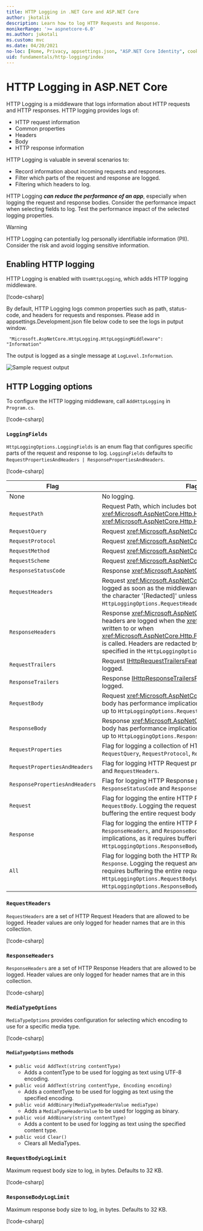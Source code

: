 ```yaml
---
title: HTTP Logging in .NET Core and ASP.NET Core
author: jkotalik
description: Learn how to log HTTP Requests and Response.
monikerRange: '>= aspnetcore-6.0'
ms.author: jukotali
ms.custom: mvc
ms.date: 04/20/2021
no-loc: [Home, Privacy, appsettings.json, "ASP.NET Core Identity", cookie, Cookie, Blazor, "Blazor Server", "Blazor WebAssembly", "Identity", "Let's Encrypt", Razor, SignalR]
uid: fundamentals/http-logging/index
---
```


# HTTP Logging in ASP.NET Core

HTTP Logging is a middleware that logs information about HTTP requests and HTTP responses. HTTP logging provides logs of:

* HTTP request information
* Common properties
* Headers
* Body
* HTTP response information

HTTP Logging is valuable in several scenarios to:

* Record information about incoming requests and responses.
* Filter which parts of the request and response are logged.
* Filtering which headers to log.

HTTP Logging ***can reduce the performance of an app***, especially when logging the request and response bodies. Consider the performance impact when selecting fields to log. Test the performance impact of the selected logging properties.

> [!WARNING]
> HTTP Logging can potentially log personally identifiable information (PII). Consider the risk and avoid logging sensitive information.

## Enabling HTTP logging

HTTP Logging is enabled with `UseHttpLogging`, which adds HTTP logging middleware.

[!code-csharp[](samples/6.x/Program.cs?name=snippet&highlight=10)]

By default, HTTP Logging logs common properties such as path, status-code, and headers for requests and responses. Please add in appsettings.Development.json file below code to see the logs in putput window.
```
 "Microsoft.AspNetCore.HttpLogging.HttpLoggingMiddleware": "Information"
 ```

The output is logged as a single message at `LogLevel.Information`.

![Sample request output](_static/requestlog.png)

## HTTP Logging options

To configure the HTTP logging middleware, call `AddHttpLogging` in `Program.cs`.

[!code-csharp[](samples/6.x/Program.cs?name=Addservices)]

### `LoggingFields`

`HttpLoggingOptions.LoggingFields` is an enum flag that configures specific parts of the request and response to log. `LoggingFields` defaults to `RequestPropertiesAndHeaders | ResponsePropertiesAndHeaders`.

[!code-csharp[](samples/6.x/Program.cs?name=Addservices&highlight=4)]

| Flag | Flag for logging the HTTP | Value |
| ---- | ----------- | :---: |
| None | No logging. | 0x0 |
| `RequestPath` | Request Path, which includes both the <xref:Microsoft.AspNetCore.Http.HttpRequest.Path> and <xref:Microsoft.AspNetCore.Http.HttpRequest.PathBase>. | 0x1 |
| `RequestQuery` |  Request <xref:Microsoft.AspNetCore.Http.HttpRequest.QueryString>. | 0x2 |
| `RequestProtocol` |  Request <xref:Microsoft.AspNetCore.Http.HttpRequest.Protocol>. | 0x4 |
| `RequestMethod` |  Request <xref:Microsoft.AspNetCore.Http.HttpRequest.Method>. | 0x8 |
| `RequestScheme` |  Request <xref:Microsoft.AspNetCore.Http.HttpRequest.Scheme>. | 0x10 |
| `ResponseStatusCode` |  Response <xref:Microsoft.AspNetCore.Http.HttpResponse.StatusCode>. | 0x20 |
| `RequestHeaders` |  Request <xref:Microsoft.AspNetCore.Http.HttpRequest.Headers>. Request headers are logged as soon as the middleware is invoked. Headers are redacted by default with the character '[Redacted]' unless specified in the `HttpLoggingOptions.RequestHeaders`. | 0x40 |
| `ResponseHeaders` |  Response <xref:Microsoft.AspNetCore.Http.HttpResponse.Headers>. Response headers are logged when the <xref:Microsoft.AspNetCore.Http.HttpResponse.Body> is written to or when <xref:Microsoft.AspNetCore.Http.Features.IHttpResponseBodyFeature.StartAsync%2A> is called. Headers are redacted by default with the character '[Redacted]' unless specified in the `HttpLoggingOptions.ResponseHeaders`. | 0x80 |
| `RequestTrailers` |  Request [IHttpRequestTrailersFeature.Trailers](xref:Microsoft.AspNetCore.Http.Features.IHttpRequestTrailersFeature.Trailers). Request Trailers are currently not logged. | 0x100 |
| `ResponseTrailers` |  Response [IHttpResponseTrailersFeature.Trailers](xref:Microsoft.AspNetCore.Http.Features.IHttpResponseTrailersFeature.Trailers). Response Trailers are currently not logged. | 0x200 |
| `RequestBody` |  Request <xref:Microsoft.AspNetCore.Http.HttpRequest.Body>. Logging the request body has performance implications, as it requires buffering the entire request body up to `HttpLoggingOptions.RequestBodyLogLimit`. | 0x400 |
| `ResponseBody` |  Response <xref:Microsoft.AspNetCore.Http.HttpResponse.Body>. Logging the response body has performance implications, as it requires buffering the entire response body up to `HttpLoggingOptions.ResponseBodyLogLimit`. | 0x800 |
| `RequestProperties` | Flag for logging a collection of HTTP Request properties, including `RequestPath`, `RequestQuery`, `RequestProtocol`, `RequestMethod`, and `RequestScheme`. | `RequestPath | RequestQuery | RequestProtocol | RequestMethod | RequestScheme` |
| `RequestPropertiesAndHeaders` | Flag for logging HTTP Request properties and headers. Includes `RequestProperties` and `RequestHeaders`. | `RequestProperties | RequestHeaders` |
| `ResponsePropertiesAndHeaders` | Flag for logging HTTP Response properties and headers. Includes `ResponseStatusCode` and `ResponseHeaders`. | `ResponseStatusCode | ResponseHeaders` |
| `Request` | Flag for logging the entire HTTP Request. Includes `RequestPropertiesAndHeaders` and `RequestBody`. Logging the request body has performance implications, as it requires buffering the entire request body up to `HttpLoggingOptions.RequestBodyLogLimit`. | `RequestPropertiesAndHeaders | RequestBody` |
| `Response` | Flag for logging the entire HTTP Response. Includes `ResponseStatusCode`, `ResponseHeaders`, and `ResponseBody`. Logging the response body has performance implications, as it requires buffering the entire response body up to `HttpLoggingOptions.ResponseBodyLogLimit`. | `ResponseStatusCode | ResponseHeaders | ResponseBody` |
| `All` | Flag for logging both the HTTP Request and Response. Includes `Request` and `Response`. Logging the request and response body has performance implications, as it requires buffering the entire request and response body up to the `HttpLoggingOptions.RequestBodyLogLimit` and `HttpLoggingOptions.ResponseBodyLogLimit`. | `Request | Response` |

### `RequestHeaders`

`RequestHeaders` are a set of HTTP Request Headers that are allowed to be logged. Header values are only logged for header names that are in this collection.

[!code-csharp[](samples/6.x/Program.cs?name=Addservices&highlight=5)]

### `ResponseHeaders`

`ResponseHeaders` are a set of HTTP Response Headers that are allowed to be logged. Header values are only logged for header names that are in this collection.

[!code-csharp[](samples/6.x/Program.cs?name=Addservices&highlight=6)]

### `MediaTypeOptions`

`MediaTypeOptions` provides configuration for selecting which encoding to use for a specific media type. 

[!code-csharp[](samples/6.x/Program.cs?name=Addservices&highlight=7)]

#### `MediaTypeOptions` methods

<!-- When API is published, replace the following with API links -->

* `public void AddText(string contentType)`
  * Adds a contentType to be used for logging as text using UTF-8 encoding.
* `public void AddText(string contentType, Encoding encoding)`
  * Adds a contentType to be used for logging as text using the specified encoding.
* `public void AddBinary(MediaTypeHeaderValue mediaType)`
  * Adds a `MediaTypeHeaderValue` to be used for logging as binary.
* `public void AddBinary(string contentType)`
  * Adds a content to be used for logging as text using the specified content type.
* `public void Clear()`
  * Clears all MediaTypes.

### `RequestBodyLogLimit`

Maximum request body size to log, in bytes. Defaults to 32 KB.

[!code-csharp[](samples/6.x/Program.cs?name=Addservices&highlight=8)]

### `ResponseBodyLogLimit`

Maximum response body size to log, in bytes. Defaults to 32 KB.

[!code-csharp[](samples/6.x/Program.cs?name=Addservices&highlight=9)]
